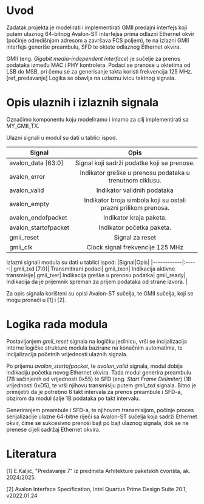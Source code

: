 # Uvod 
Zadatak projekta je modelirati i implementirati GMII predajni interfejs koji putem ulaznog 64-bitnog Avalon-ST interfejsa prima odlazni Ethernet okvir (počinje odredišnjom adresom a završava FCS poljem), te na izlazni GMII interfejs generiše preambulu, SFD te oktete odlaznog Ethernet okvira.

GMII (eng. *Gigabit media-independent interface*) je sučelje za prenos podataka između MAC i PHY kontrolera. Podaci se prenose u oktetima od LSB do MSB, pri čemu se za generisanje takta koristi frekvencija 125 MHz. [ref_predavanje] Logika se obavlja na uzlaznu ivicu taktnog signala.
# Opis ulaznih i izlaznih signala
Označimo komponentu koju modeliramo i imamo za cilj implementirati sa MY_GMII_TX. 

Ulazni signali u modul su dati u tablici ispod.

|Signal|Opis|
|--|:-----:|
|avalon_data [63:0]	|Signal koji sadrži podatke koji se prenose.|
|avalon_error|	Indikator greške u prenosu podataka u trenutnom ciklusu.|
avalon_valid|	Indikator validnih podataka|
avalon_empty|	Indikator broja simbola koji su ostali prazni prilikom prenosa.|
avalon_endofpacket|	Indikator kraja paketa.|
avalon_startofpacket|	Indikator početka paketa.|
gmii_reset|	Signal za reset|
gmii_clk|	Clock signal frekvencije 125 MHz|

Izlazni signali modula su dati u tablici ispod:
|Signal|Opis|
|------------|:-----:|
gmii_txd [7:0]|	Transmitirani podaci|
gmii_txen|	Indikacija aktivne transmisije|
gmii_txer|	Indikacija greške u prenosu podatka|
gmii_ready|	Indikacija da je prijemnik spreman za prijem podataka od strane izvora. |

Za opis signala korišteni su opisi Avalon-ST sučelja, te GMII sučelja, koji se mogu pronaći u [1] i [2].

# Logika rada modula
Postavljanjem *gmii_reset* signala na logičku jedinicu, vrši se incijalizacija interne logičke strukture modula bazirane na konačnim automatima, te incijalizacija početnih vrijednosti ulaznih signala. 

Po prijemu *avalon_startofpacket*, te *avalon_valid* signala, modul dobija indikaciju početka novog Ethernet okvira. Tada modul generira preambulu (7B sačinjenih od vrijednosti 0x55) te SFD (eng. *Start Frame Delimiter*) (1B vrijednosti 0xD5), te vrši njihovu transmisiju putem *gmii_txd* signala. Bitno je primijetiti da je potrebno 8 takt intervala za prenos preambule i SFD-a, obzirom da modul šalje 1B podataka po takt intervalu. 

Generiranjem preambule i SFD-a, te njihovom transmisijom, počinje proces serijalizacije ulazne 64-bitne riječi sa Avalon-ST sučelja koja sadrži Ethernet okvir, čime se sukcesivno prenosi bajt po bajt ulaznog signala, dok se ne prenese cijeli sadržaj Ethernet okvira. 

# Literatura
[1] E.Kaljić, "Predavanje 7" iz predmeta Arhitekture paketskih čvorišta, ak. 2024/2025.

[2] Avalon Interface Specification, Intel Quartus Prime Design Suite 20.1, v2022.01.24
